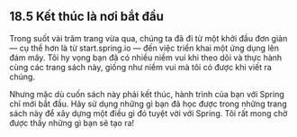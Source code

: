## 18.5 Kết thúc là nơi bắt đầu

Trong suốt vài trăm trang vừa qua, chúng ta đã đi từ một khởi đầu đơn giản — cụ thể hơn là từ start.spring.io — đến việc triển khai một ứng dụng lên đám mây. Tôi hy vọng bạn đã có nhiều niềm vui khi theo dõi và thực hành cùng các trang sách này, giống như niềm vui mà tôi có được khi viết ra chúng.

Nhưng mặc dù cuốn sách này phải kết thúc, hành trình của bạn với Spring chỉ mới bắt đầu. Hãy sử dụng những gì bạn đã học được trong những trang sách này để xây dựng một điều gì đó tuyệt vời với Spring. Tôi rất mong chờ được thấy những gì bạn sẽ tạo ra!
